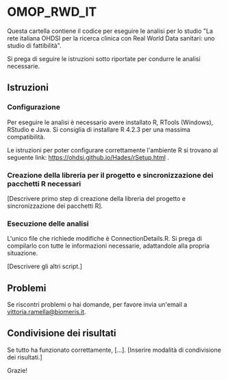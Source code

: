
# OMOP_RWD_IT

Questa cartella contiene il codice per eseguire le analisi per lo studio "La rete italiana OHDSI per la ricerca clinica con Real World Data sanitari: uno studio di fattibilità". 

Si prega di seguire le istruzioni sotto riportate per condurre le analisi necessarie.

## Istruzioni

### Configurazione

Per eseguire le analisi è necessario avere installato R, RTools (Windows), RStudio e Java. Si consiglia di installare R 4.2.3 per una massima compatibilità.

Le istruzioni per poter configurare correttamente l'ambiente R si trovano al seguente link: https://ohdsi.github.io/Hades/rSetup.html .

### Creazione della libreria per il progetto e sincronizzazione dei pacchetti R necessari

[Descrivere primo step di creazione della libreria del progetto e sincronizzazione dei pacchetti R].

### Esecuzione delle analisi

L'unico file che richiede modifiche è ConnectionDetails.R. Si prega di compilarlo con tutte le informazioni necessarie, adattandole alla propria situazione.

[Descrivere gli altri script.]

## Problemi

Se riscontri problemi o hai domande, per favore invia un'email a vittoria.ramella@biomeris.it.

## Condivisione dei risultati

Se tutto ha funzionato correttamente, [...].
[Inserire modalità di condivisione dei risultati.]

Grazie!
